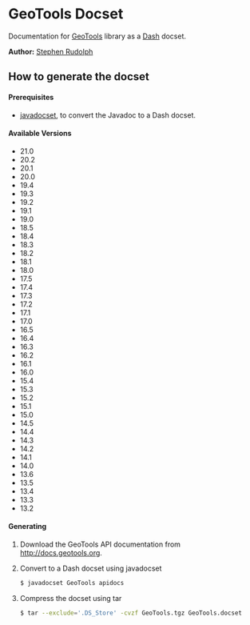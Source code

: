 # GeoTools Docset

Documentation for [GeoTools](http://www.geotools.org) library as a [Dash](http://kapeli.com/dash) docset.

**Author:** [Stephen Rudolph](https://github.com/stephenrudolph)

## How to generate the docset

#### Prerequisites
* [javadocset](https://github.com/Kapeli/javadocset), to convert the Javadoc to a Dash docset.

#### Available Versions
* 21.0
* 20.2
* 20.1
* 20.0
* 19.4
* 19.3
* 19.2
* 19.1
* 19.0
* 18.5
* 18.4
* 18.3
* 18.2
* 18.1
* 18.0
* 17.5
* 17.4
* 17.3
* 17.2
* 17.1
* 17.0
* 16.5
* 16.4
* 16.3
* 16.2
* 16.1
* 16.0
* 15.4
* 15.3
* 15.2
* 15.1
* 15.0
* 14.5
* 14.4
* 14.3
* 14.2
* 14.1
* 14.0
* 13.6
* 13.5
* 13.4
* 13.3
* 13.2

#### Generating
1. Download the GeoTools API documentation from http://docs.geotools.org. 
2. Convert to a Dash docset using javadocset

    ```bash
    $ javadocset GeoTools apidocs
    ```
3. Compress the docset using tar

    ```bash
    $ tar --exclude='.DS_Store' -cvzf GeoTools.tgz GeoTools.docset
    ```


